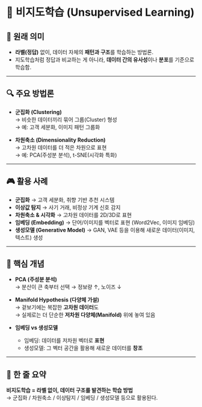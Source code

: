 # 🤖 비지도학습 (Unsupervised Learning)

## 📌 원래 의미
- **라벨(정답)** 없이, 데이터 자체의 **패턴과 구조**를 학습하는 방법론.  
- 지도학습처럼 정답과 비교하는 게 아니라, **데이터 간의 유사성**이나 **분포**를 기준으로 학습함.  

---

## 🔍 주요 방법론
- **군집화 (Clustering)**  
  → 비슷한 데이터끼리 묶어 그룹(Cluster) 형성  
  → 예: 고객 세분화, 이미지 패턴 그룹화  

- **차원축소 (Dimensionality Reduction)**  
  → 고차원 데이터를 더 적은 차원으로 표현  
  → 예: PCA(주성분 분석), t-SNE(시각화 특화)  

---

## 🎮 활용 사례
- **군집화** → 고객 세분화, 취향 기반 추천 시스템  
- **이상값 탐지** → 사기 거래, 비정상 기계 신호 감지  
- **차원축소 & 시각화** → 고차원 데이터를 2D/3D로 표현  
- **임베딩 (Embedding)** → 단어/이미지를 벡터로 표현 (Word2Vec, 이미지 임베딩)  
- **생성모델 (Generative Model)** → GAN, VAE 등을 이용해 새로운 데이터(이미지, 텍스트) 생성  

---

## 🎼 핵심 개념
- **PCA (주성분 분석)**  
  → 분산이 큰 축부터 선택 → 정보량 ↑, 노이즈 ↓  

- **Manifold Hypothesis (다양체 가설)**  
  → 겉보기에는 복잡한 **고차원 데이터**도  
  → 실제로는 더 단순한 **저차원 다양체(Manifold)** 위에 놓여 있음  

- **임베딩 vs 생성모델**  
  - 임베딩: 데이터를 저차원 벡터로 **표현**  
  - 생성모델: 그 벡터 공간을 활용해 새로운 데이터를 **창조**  

---

## 📝 한 줄 요약
**비지도학습 = 라벨 없이, 데이터 구조를 발견하는 학습 방법**  
→ 군집화 / 차원축소 / 이상탐지 / 임베딩 / 생성모델 등으로 활용된다.


